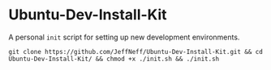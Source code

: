 # Ubuntu-Dev-Install-Kit

A personal `init` script for setting up new development environments.

```
git clone https://github.com/JeffNeff/Ubuntu-Dev-Install-Kit.git && cd Ubuntu-Dev-Install-Kit/ && chmod +x ./init.sh && ./init.sh
```

